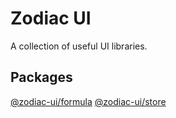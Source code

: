 # Zodiac UI

A collection of useful UI libraries.

## Packages

[@zodiac-ui/formula](/libs/formula/README.md)
[@zodiac-ui/store](/libs/store/README.md)


